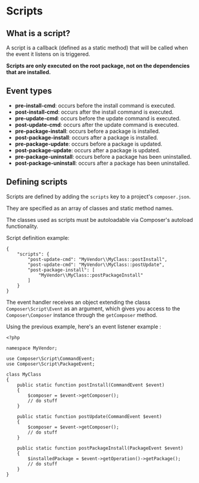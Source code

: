 <!--
    tagline: Script are callbacks that are called before/after installing packages
-->
# Scripts

## What is a script?

A script is a callback (defined as a static method) that will be called
when the event it listens on is triggered.

**Scripts are only executed on the root package, not on the dependencies
that are installed.**


## Event types

- **pre-install-cmd**: occurs before the install command is executed.
- **post-install-cmd**: occurs after the install command is executed.
- **pre-update-cmd**: occurs before the update command is executed.
- **post-update-cmd**: occurs after the update command is executed.
- **pre-package-install**: occurs before a package is installed.
- **post-package-install**: occurs after a package is installed.
- **pre-package-update**: occurs before a package is updated.
- **post-package-update**: occurs after a package is updated.
- **pre-package-uninstall**: occurs before a package has been uninstalled.
- **post-package-uninstall**: occurs after a package has been uninstalled.


## Defining scripts

Scripts are defined by adding the `scripts` key to a project's `composer.json`.

They are specified as an array of classes and static method names.

The classes used as scripts must be autoloadable via Composer's autoload
functionality.

Script definition example:

    {
        "scripts": {
            "post-update-cmd": "MyVendor\\MyClass::postInstall",
            "post-update-cmd": "MyVendor\\MyClass::postUpdate",
            "post-package-install": [
                "MyVendor\\MyClass::postPackageInstall"
            ]
        }
    }

The event handler receives an object extending the classs `Composer\Script\Event` as an argument,
which gives you access to the `Composer\Composer` instance through the
`getComposer` method.

Using the previous example, here's an event listener example :

    <?php

    namespace MyVendor;

    use Composer\Script\CommandEvent;
    use Composer\Script\PackageEvent;

    class MyClass
    {
        public static function postInstall(CommandEvent $event)
        {
            $composer = $event->getComposer();
            // do stuff
        }

        public static function postUpdate(CommandEvent $event)
        {
            $composer = $event->getComposer();
            // do stuff
        }

        public static function postPackageInstall(PackageEvent $event)
        {
            $installedPackage = $event->getOperation()->getPackage();
            // do stuff
        }
    }
